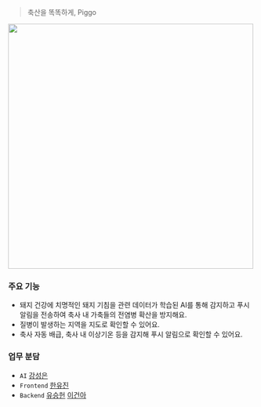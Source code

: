 > 축산을 똑똑하게, Piggo
<img src="https://github.com/user-attachments/assets/dfd06ff6-1a8d-42cb-be62-e8c271f577f0" width="500px"/>

### 주요 기능
- 돼지 건강에 치명적인 돼지 기침을 관련 데이터가 학습된 AI를 통해 감지하고 푸시 알림을 전송하여 축사 내 가축들의 전염병 확산을 방지해요.
- 질병이 발생하는 지역을 지도로 확인할 수 있어요.
- 축사 자동 배급, 축사 내 이상기온 등을 감지해 푸시 알림으로 확인할 수 있어요.

### 업무 분담
- <code>AI</code> <a href="https://github.com/user00144">강성은</a>
- <code>Frontend</code> <a href="https://github.com/yummjin">한유진</a>
- <code>Backend</code> <a href="https://github.com/2heunxun">유승헌</a> <a href="https://github.com/l33gn21">이건아</a>
